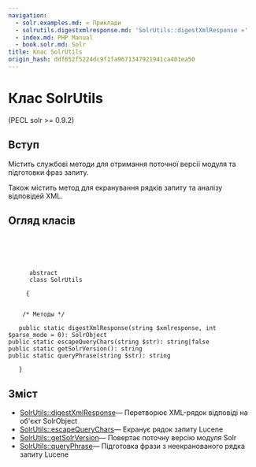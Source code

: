 ```yaml
---
navigation:
  - solr.examples.md: « Приклади
  - solrutils.digestxmlresponse.md: 'SolrUtils::digestXmlResponse »'
  - index.md: PHP Manual
  - book.solr.md: Solr
title: Клас SolrUtils
origin_hash: ddf652f5224dc9f1fa9671347921941ca401ea50
---
```

# Клас SolrUtils

(PECL solr >= 0.9.2)

## Вступ

Містить службові методи для отримання поточної версії модуля та підготовки фраз запиту.

Також містить метод для екранування рядків запиту та аналізу відповідей XML.

## Огляд класів

```classsynopsis



    
     
      abstract
      class SolrUtils
     
     {


    /* Методы */
    
   public static digestXmlResponse(string $xmlresponse, int $parse_mode = 0): SolrObject
public static escapeQueryChars(string $str): string|false
public static getSolrVersion(): string
public static queryPhrase(string $str): string

   }
```

## Зміст

-   [SolrUtils::digestXmlResponse](solrutils.digestxmlresponse.md)— Перетворює XML-рядок відповіді на об'єкт SolrObject
-   [SolrUtils::escapeQueryChars](solrutils.escapequerychars.md)— Екранує рядок запиту Lucene
-   [SolrUtils::getSolrVersion](solrutils.getsolrversion.md)— Повертає поточну версію модуля Solr
-   [SolrUtils::queryPhrase](solrutils.queryphrase.md)— Підготовка фрази з неекранованого рядка запиту Lucene
